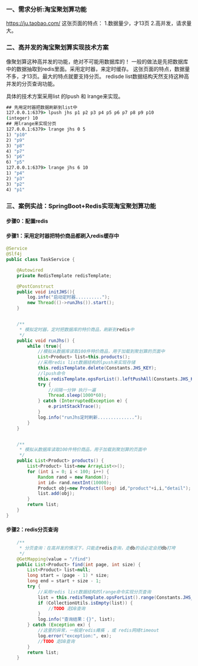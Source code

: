 ### 一、需求分析:淘宝聚划算功能

https://ju.taobao.com/
这张页面的特点：
1.数据量少，才13页 
2.高并发，请求量大。

### 二、高并发的淘宝聚划算实现技术方案

像聚划算这种高并发的功能，绝对不可能用数据库的！
一般的做法是先把数据库中的数据抽取到redis里面。采用定时器，来定时缓存。
这张页面的特点，数据量不多，才13页。最大的特点就要支持分页。
redisde list数据结构天然支持这种高并发的分页查询功能。

具体的技术方案采用list 的lpush 和 lrange来实现。

``` cmd
## 先用定时器把数据刷新到list中
127.0.0.1:6379> lpush jhs p1 p2 p3 p4 p5 p6 p7 p8 p9 p10
(integer) 10
## 用lrange来实现分页
127.0.0.1:6379> lrange jhs 0 5
1) "p10"
2) "p9"
3) "p8"
4) "p7"
5) "p6"
6) "p5"
127.0.0.1:6379> lrange jhs 6 10
1) "p4"
2) "p3"
3) "p2"
4) "p1"
```



### 三、案例实战：SpringBoot+Redis实现淘宝聚划算功能

#### 步骤0：配置redis

#### 步骤1：采用定时器把特价商品都刷入redis缓存中

``` java
@Service
@Slf4j
public class TaskService {

    @Autowired
    private RedisTemplate redisTemplate;

    @PostConstruct
    public void initJHS(){
        log.info("启动定时器..........");
        new Thread(()->runJhs()).start();
    }


    /**
     * 模拟定时器，定时把数据库的特价商品，刷新到redis中
     */
    public void runJhs() {
        while (true){
            //模拟从数据库读取100件特价商品，用于加载到聚划算的页面中
            List<Product> list=this.products();
            //采用redis list数据结构的lpush来实现存储
            this.redisTemplate.delete(Constants.JHS_KEY);
            //lpush命令
            this.redisTemplate.opsForList().leftPushAll(Constants.JHS_KEY,list);
            try {
                //间隔一分钟 执行一遍
                Thread.sleep(1000*60);
            } catch (InterruptedException e) {
                e.printStackTrace();
            }
            log.info("runJhs定时刷新..............");
        }
    }


    /**
     * 模拟从数据库读取100件特价商品，用于加载到聚划算的页面中
     */
    public List<Product> products() {
        List<Product> list=new ArrayList<>();
        for (int i = 0; i < 100; i++) {
            Random rand = new Random();
            int id= rand.nextInt(10000);
            Product obj=new Product((long) id,"product"+i,i,"detail");
            list.add(obj);
        }
        return list;
    }
}
```

#### 步骤2：redis分页查询

``` java
    /**
     * 分页查询：在高并发的情况下，只能走redis查询，走db的话必定会把db打垮
     */
    @GetMapping(value = "/find")
    public List<Product> find(int page, int size) {
        List<Product> list=null;
        long start = (page - 1) * size;
        long end = start + size - 1;
        try {
            //采用redis list数据结构的lrange命令实现分页查询
            list = this.redisTemplate.opsForList().range(Constants.JHS_KEY, start, end);
            if (CollectionUtils.isEmpty(list)) {
                //TODO 走DB查询
            }
            log.info("查询结果：{}", list);
        } catch (Exception ex) {
            //这里的异常，一般是redis瘫痪 ，或 redis网络timeout
            log.error("exception:", ex);
            //TODO 走DB查询
        }
        return list;
    }

```



